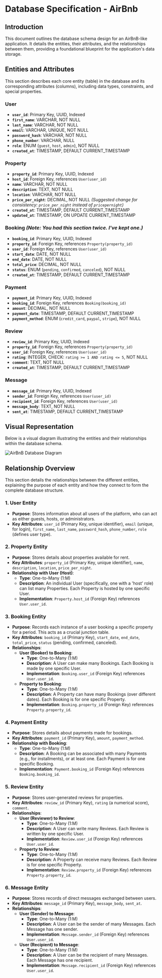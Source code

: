 # Database Specification - AirBnb

## Introduction

This document outlines the database schema design for an AirBnB-like application. It details the entities, their attributes, and the relationships between them, providing a foundational blueprint for the application's data storage.

## Entities and Attributes

This section describes each core entity (table) in the database and its corresponding attributes (columns), including data types, constraints, and special properties.

### User

-   **`user_id`**: Primary Key, UUID, Indexed
-   **`first_name`**: VARCHAR, NOT NULL
-   **`last_name`**: VARCHAR, NOT NULL
-   **`email`**: VARCHAR, UNIQUE, NOT NULL
-   **`password_hash`**: VARCHAR, NOT NULL
-   **`phone_number`**: VARCHAR, NULL
-   **`role`**: ENUM (`guest`, `host`, `admin`), NOT NULL
-   **`created_at`**: TIMESTAMP, DEFAULT CURRENT_TIMESTAMP

### Property

-   **`property_id`**: Primary Key, UUID, Indexed
-   **`host_id`**: Foreign Key, references `User(user_id)`
-   **`name`**: VARCHAR, NOT NULL
-   **`description`**: TEXT, NOT NULL
-   **`location`**: VARCHAR, NOT NULL
-   **`price_per_night`**: DECIMAL, NOT NULL  *(Suggested change for consistency: `price_per_night` instead of `pricepernight`)*
-   **`created_at`**: TIMESTAMP, DEFAULT CURRENT_TIMESTAMP
-   **`updated_at`**: TIMESTAMP, ON UPDATE CURRENT_TIMESTAMP

### Booking *(Note: You had this section twice. I've kept one.)*

-   **`booking_id`**: Primary Key, UUID, Indexed
-   **`property_id`**: Foreign Key, references `Property(property_id)`
-   **`user_id`**: Foreign Key, references `User(user_id)`
-   **`start_date`**: DATE, NOT NULL
-   **`end_date`**: DATE, NOT NULL
-   **`total_price`**: DECIMAL, NOT NULL
-   **`status`**: ENUM (`pending`, `confirmed`, `canceled`), NOT NULL
-   **`created_at`**: TIMESTAMP, DEFAULT CURRENT_TIMESTAMP

### Payment

-   **`payment_id`**: Primary Key, UUID, Indexed
-   **`booking_id`**: Foreign Key, references `Booking(booking_id)`
-   **`amount`**: DECIMAL, NOT NULL
-   **`payment_date`**: TIMESTAMP, DEFAULT CURRENT_TIMESTAMP
-   **`payment_method`**: ENUM (`credit_card`, `paypal`, `stripe`), NOT NULL

### Review

-   **`review_id`**: Primary Key, UUID, Indexed
-   **`property_id`**: Foreign Key, references `Property(property_id)`
-   **`user_id`**: Foreign Key, references `User(user_id)`
-   **`rating`**: INTEGER, CHECK: `rating >= 1 AND rating <= 5`, NOT NULL
-   **`comment`**: TEXT, NOT NULL
-   **`created_at`**: TIMESTAMP, DEFAULT CURRENT_TIMESTAMP

### Message

-   **`message_id`**: Primary Key, UUID, Indexed
-   **`sender_id`**: Foreign Key, references `User(user_id)`
-   **`recipient_id`**: Foreign Key, references `User(user_id)`
-   **`message_body`**: TEXT, NOT NULL
-   **`sent_at`**: TIMESTAMP, DEFAULT CURRENT_TIMESTAMP

## Visual Representation

Below is a visual diagram illustrating the entities and their relationships within the database schema.

![AirBnB Database Diagram](https://github.com/user-attachments/assets/03b648a1-bcf4-432a-bfd1-3690bd3a903e)

## Relationship Overview

This section details the relationships between the different entities, explaining the purpose of each entity and how they connect to form the complete database structure.

### 1. User Entity

-   **Purpose**: Stores information about all users of the platform, who can act as either guests, hosts, or administrators.
-   **Key Attributes**: `user_id` (Primary Key, unique identifier), `email` (unique, for login), `first_name`, `last_name`, `password_hash`, `phone_number`, `role` (defines user type).

### 2. Property Entity

-   **Purpose**: Stores details about properties available for rent.
-   **Key Attributes**: `property_id` (Primary Key, unique identifier), `name`, `description`, `location`, `price_per_night`.
-   **Relationship with User (Host)**:
    -   **Type**: One-to-Many (1:M)
    -   **Description**: An individual User (specifically, one with a 'host' role) can list many Properties. Each Property is hosted by one specific User.
    -   **Implementation**: `Property.host_id` (Foreign Key) references `User.user_id`.

### 3. Booking Entity

-   **Purpose**: Records each instance of a user booking a specific property for a period. This acts as a crucial junction table.
-   **Key Attributes**: `booking_id` (Primary Key), `start_date`, `end_date`, `total_price`, `status` (pending, confirmed, canceled).
-   **Relationships**:
    -   **User (Booker) to Booking**:
        -   **Type**: One-to-Many (1:M)
        -   **Description**: A User can make many Bookings. Each Booking is made by one specific User.
        -   **Implementation**: `Booking.user_id` (Foreign Key) references `User.user_id`.
    -   **Property to Booking**:
        -   **Type**: One-to-Many (1:M)
        -   **Description**: A Property can have many Bookings (over different dates). Each Booking is for one specific Property.
        -   **Implementation**: `Booking.property_id` (Foreign Key) references `Property.property_id`.

### 4. Payment Entity

-   **Purpose**: Stores details about payments made for bookings.
-   **Key Attributes**: `payment_id` (Primary Key), `amount`, `payment_method`.
-   **Relationship with Booking**:
    -   **Type**: One-to-Many (1:M)
    -   **Description**: A Booking can be associated with many Payments (e.g., for installments), or at least one. Each Payment is for one specific Booking.
    -   **Implementation**: `Payment.booking_id` (Foreign Key) references `Booking.booking_id`.

### 5. Review Entity

-   **Purpose**: Stores user-generated reviews for properties.
-   **Key Attributes**: `review_id` (Primary Key), `rating` (a numerical score), `comment`.
-   **Relationships**:
    -   **User (Reviewer) to Review**:
        -   **Type**: One-to-Many (1:M)
        -   **Description**: A User can write many Reviews. Each Review is written by one specific User.
        -   **Implementation**: `Review.user_id` (Foreign Key) references `User.user_id`.
    -   **Property to Review**:
        -   **Type**: One-to-Many (1:M)
        -   **Description**: A Property can receive many Reviews. Each Review is for one specific Property.
        -   **Implementation**: `Review.property_id` (Foreign Key) references `Property.property_id`.

### 6. Message Entity

-   **Purpose**: Stores records of direct messages exchanged between users.
-   **Key Attributes**: `message_id` (Primary Key), `message_body`, `sent_at`.
-   **Relationships**:
    -   **User (Sender) to Message**:
        -   **Type**: One-to-Many (1:M)
        -   **Description**: A User can be the sender of many Messages. Each Message has one sender.
        -   **Implementation**: `Message.sender_id` (Foreign Key) references `User.user_id`.
    -   **User (Recipient) to Message**:
        -   **Type**: One-to-Many (1:M)
        -   **Description**: A User can be the recipient of many Messages. Each Message has one recipient.
        -   **Implementation**: `Message.recipient_id` (Foreign Key) references `User.user_id`.
